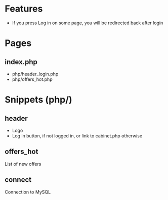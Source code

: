 # Features

* If you press Log in on some page, you will be redirected back after login


# Pages

## index.php

* php/header_login.php
* php/offers_hot.php

# Snippets (php/)

## header

* Logo
* Log in button, if not logged in, or link to cabinet.php otherwise

## offers_hot

List of new offers

## connect

Connection to MySQL